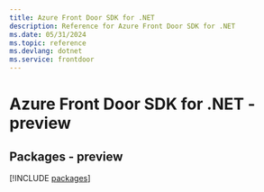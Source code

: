 ```yaml
---
title: Azure Front Door SDK for .NET
description: Reference for Azure Front Door SDK for .NET
ms.date: 05/31/2024
ms.topic: reference
ms.devlang: dotnet
ms.service: frontdoor
---
```

# Azure Front Door SDK for .NET - preview
## Packages - preview
[!INCLUDE [packages](front-door-index.md)]
